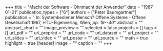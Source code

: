 +++
title = "Macht der Software - Ohnmacht der Anwender"
date = "1987-01-01"
publication_types = ["6"]
authors = ["Peter Baumgartner"]
publication = " In: Systembediener Mensch? Offene Systeme - Offene Gesellschaft 1987, HTU-Eigenverlag, Wien, _pp. 19--40_"
abstract = ""
abstract_short = ""
image_preview = ""
selected = false
projects = []
tags = []
url_pdf = ""
url_preprint = ""
url_code = ""
url_dataset = ""
url_project = ""
url_slides = ""
url_video = ""
url_poster = ""
url_source = ""
math = true
highlight = true
[header]
image = ""
caption = ""
+++
